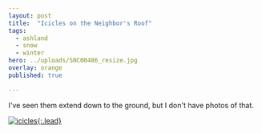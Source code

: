```yaml
---
layout: post
title:  "Icicles on the Neighbor's Roof"
tags:
  - ashland
  - snow
  - winter
hero: ../uploads/SNC00486_resize.jpg
overlay: orange
published: true

---
```


I've seen them extend down to the ground, but I don't have photos of that.

[![icicles](../uploads/SNC00486_resize.jpg){:.lead}](../uploads/SNC00486.jpg)